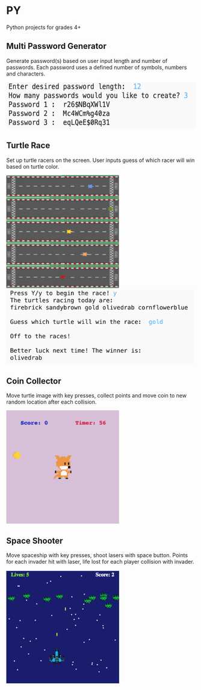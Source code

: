 # PY
Python projects for grades 4+

## Multi Password Generator
Generate password(s) based on user input length and number of passwords.
Each password uses a defined number of symbols, numbers and characters.

<img src="/MultiPasswordGenerator.png" width="574" height="123" />


## Turtle Race
Set up turtle racers on the screen. User inputs guess of which racer will win based on turtle color.

<img src="/TurtleRace.png" width="300" height="300" />
<img src="/TurtleRaceTerminal.png" width="498" height="198" />

## Coin Collector
Move turtle image with key presses, collect points and move coin to new random location after each collision.

<img src="/CoinCollector.png" width="300" height="300" />


## Space Shooter
Move spaceship with key presses, shoot lasers with space button. Points for each invader hit with laser, life lost for each player collision with invader. 

<img src="/SpaceShooter.png" width="300" height="300" />
